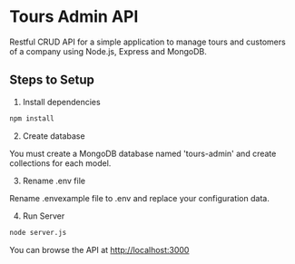 # Tours Admin API

Restful CRUD API for a simple application to manage tours and customers of a company using Node.js, Express and MongoDB.

## Steps to Setup

1. Install dependencies

```bash
npm install
```

2. Create database

You must create a MongoDB database named 'tours-admin' and create collections for each model.

3. Rename .env file

Rename .envexample file to .env and replace your configuration data.

4. Run Server

```bash
node server.js
```

You can browse the API at <http://localhost:3000>